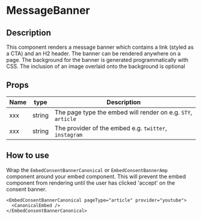 # MessageBanner

## Description

This component renders a message banner which contains a link (styled as a CTA) and an H2 header. The banner can be rendered anywhere on a page. The background for the banner is generated programmatically with CSS. The inclusion of an image overlaid onto the background is optional

## Props

| Name | type   | Description                                                  |
| ---- | ------ | ------------------------------------------------------------ |
| xxx  | string | The page type the embed will render on e.g. `STY`, `article` |
| xxx  | string | The provider of the embed e.g. `twitter`, `instagram`        |

## How to use

Wrap the `EmbedConsentBannerCanonical` or `EmbedConsentBannerAmp` component around your embed component. This will prevent the embed component from rendering until the user has clicked 'accept' on the consent banner.

```tsx
<EmbedConsentBannerCanonical pageType="article" provider="youtube">
  <CanonicalEmbed />
</EmbedConsentBannerCanonical>
```
